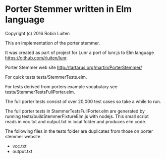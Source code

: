 # Porter Stemmer written in Elm language

Copyright (c) 2016 Robin Luiten

This an implementation of the porter stemmer.

It was created as part of project for Lunr a port of lunr.js to Elm language https://github.com/rluiten/lunr.

Porter Stemmer web site http://tartarus.org/martin/PorterStemmer/

For quick tests tests/StemmerTests.elm.

For tests derived from porters example vocabulary see tests/StemmerTestsFullPorter.elm.

The full porter tests consist of over 20,000 test cases so take a while to run.

The full porter tests in StemmerTestsFullPorter.elm are generated by running tests/buildStemmerFixtureElm.js with nodejs.
This small script reads in voc.txt and output.txt in local folder and produces elm code.

The following files in the tests folder are duplicates from those on porter stemmer website.

* voc.txt
* output.txt
